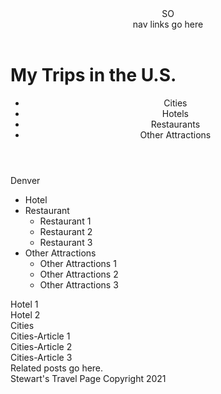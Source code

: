 <!DOCTYPE html>
<html>
<head>
<meta charset="utf-8">
<title>Stewart's Travel Page</title>
<style>

</style>
</head>
<body>
<header>
SO <nav> nav links go here </nav>
  </header>

<h1>My Trips in the U.S.</h1>

<header>
  <ul>
    <li>Cities</li>
    <li>Hotels</li>
    <li>Restaurants</li>
    <li>Other Attractions</li>
  </ul>
</header>

<section>
   Denver

<ul>
      <li>Hotel</li>
      <li>Restaurant
            <ul>
          <li>Restaurant 1</li>
          <li>Restaurant 2</li>
          <li>Restaurant 3</li>
        </ul>
      </li>
      <li>Other Attractions
  <ul>
          <li>Other Attractions 1</li>
          <li>Other Attractions 2</li>
          <li>Other Attractions 3</li>
        </ul>
  </li>
    </ul>


<article>Hotel 1</article>
    <article>Hotel 2</article>
</section>

<section>
    Cities
    <article>Cities-Article 1</article>
    <article>Cities-Article 2</article>
    <article>Cities-Article 3</article>
</section>

<aside>
Related posts go here.
</aside>

</body>

<footer>
Stewart's Travel Page Copyright 2021
</footer>

</html>
